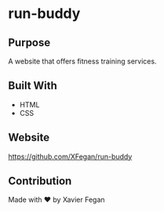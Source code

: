 # run-buddy
## Purpose
A website that offers fitness training services.

## Built With
* HTML
* CSS

## Website
https://github.com/XFegan/run-buddy

## Contribution
Made with ❤️ by Xavier Fegan
